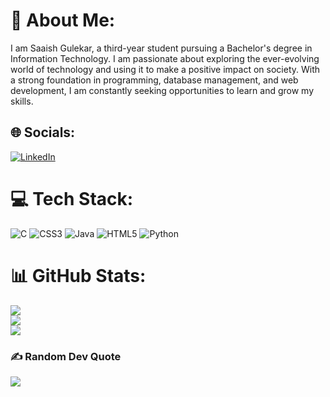 # 💫 About Me:
I am Saaish Gulekar, a third-year student pursuing a Bachelor's degree in Information Technology. I am passionate about exploring the ever-evolving world of technology and using it to make a positive impact on society. With a strong foundation in programming, database management, and web development, I am constantly seeking opportunities to learn and grow my skills.


## 🌐 Socials:
[![LinkedIn](https://img.shields.io/badge/LinkedIn-%230077B5.svg?logo=linkedin&logoColor=white)](https://linkedin.com/in/saaishgulekar) 

# 💻 Tech Stack:
![C](https://img.shields.io/badge/c-%2300599C.svg?style=for-the-badge&logo=c&logoColor=white) ![CSS3](https://img.shields.io/badge/css3-%231572B6.svg?style=for-the-badge&logo=css3&logoColor=white) ![Java](https://img.shields.io/badge/java-%23ED8B00.svg?style=for-the-badge&logo=java&logoColor=white) ![HTML5](https://img.shields.io/badge/html5-%23E34F26.svg?style=for-the-badge&logo=html5&logoColor=white) ![Python](https://img.shields.io/badge/python-3670A0?style=for-the-badge&logo=python&logoColor=ffdd54)
# 📊 GitHub Stats:
![](https://github-readme-stats.vercel.app/api?username=saaish2&theme=dark&hide_border=false&include_all_commits=false&count_private=false)<br/>
![](https://github-readme-streak-stats.herokuapp.com/?user=saaish2&theme=dark&hide_border=false)<br/>
![](https://github-readme-stats.vercel.app/api/top-langs/?username=saaish2&theme=dark&hide_border=false&include_all_commits=false&count_private=false&layout=compact)

### ✍️ Random Dev Quote
![](https://quotes-github-readme.vercel.app/api?type=horizontal&theme=radical)

<!-- Proudly created with GPRM ( https://gprm.itsvg.in ) -->

